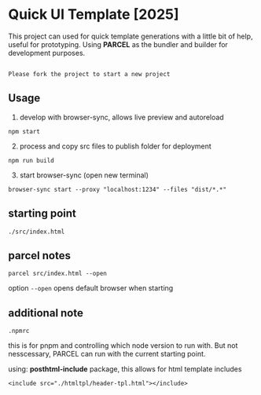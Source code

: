 # Quick UI Template [2025]
This project can used for quick template generations with a little bit of help, useful for prototyping.
Using **PARCEL** as the bundler and builder for development purposes.

```

Please fork the project to start a new project

```

## Usage
1. develop with browser-sync, allows live preview and autoreload 
```
npm start
```

2. process and copy src files to publish folder for deployment
```
npm run build
```

3. start browser-sync (open new terminal)
```
browser-sync start --proxy "localhost:1234" --files "dist/*.*"
```

## starting point
```
./src/index.html
```

## parcel notes
```
parcel src/index.html --open
```
option `--open` opens default browser when starting

## additional note
```
.npmrc
```
this is for pnpm and controlling which node version to run with. But not nesscessary, PARCEL can run with the current starting point.

using: **posthtml-include** package, this allows for html template includes

``` example
<include src="./htmltpl/header-tpl.html"></include>
```